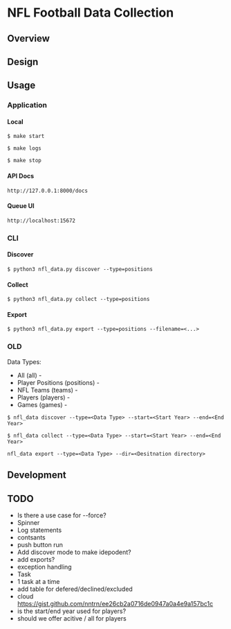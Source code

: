 # NFL Football Data Collection

## Overview


## Design

## Usage

### Application

#### Local
`$ make start`

`$ make logs`

`$ make stop`


#### API Docs
`http://127.0.0.1:8000/docs`
#### Queue UI
`http://localhost:15672`
### CLI

#### Discover


`$ python3 nfl_data.py discover --type=positions`


#### Collect

`$ python3 nfl_data.py collect --type=positions`

#### Export

`$ python3 nfl_data.py export --type=positions --filename=<...>`

### OLD
Data Types:
* All (all) - 
* Player Positions (positions) - 
* NFL Teams (teams) - 
* Players (players) -
* Games (games) - 

```
$ nfl_data discover --type=<Data Type> --start=<Start Year> --end=<End Year>
```

```
$ nfl_data collect --type=<Data Type> --start=<Start Year> --end=<End Year>
```

```
nfl_data export --type=<Data Type> --dir=<Desitnation directory>
```
## Development

## TODO
* Is there a use case for --force?
* Spinner
* Log statements
* contsants
* push button run
* Add discover mode to make idepodent?
* add exports?
* exception handling
* Task
* 1 task at a time
* add table for defered/declined/excluded
* cloud
https://gist.github.com/nntrn/ee26cb2a0716de0947a0a4e9a157bc1c
* is the start/end year used for players?  
* should we offer acitive / all for players
